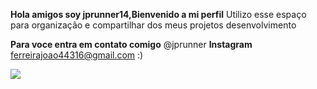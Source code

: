 **Hola amigos soy jprunner14,Bienvenido a mi perfil**
Utilizo  esse espaço para organização e compartilhar dos meus projetos desenvolvimento

**Para voce entra em contato comigo**
@jprunner **Instagram**
ferreirajoao44316@gmail.com :)

![](https://tenor.com/pt-BR/view/a-gif-17758006976663585456)
